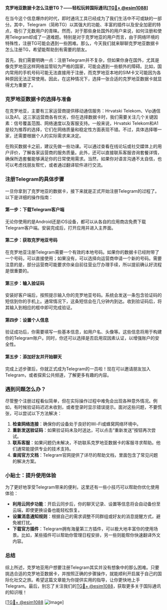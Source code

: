 **克罗地亚数据卡怎么注册TG？——轻松玩转国际通讯[[TG💪+ @esim1088](https://t.me/s/esim1088)]**

在当今这个信息爆炸的时代，即时通讯工具已经成为了我们生活中不可或缺的一部分。其中，Telegram（简称TG）以其强大的功能、丰富的插件以及安全加密的特点，吸引了无数用户的青睐。然而，对于那些身处国外的用户来说，如何注册和使用Telegram却成了一道难题。特别是对于克罗地亚的用户而言，由于网络环境的特殊性，注册TG可能会遇到一些困难。那么，今天我们就来聊聊克罗地亚数据卡怎么注册TG，希望能帮助到有需要的朋友。

首先，我们需要明确一点：注册Telegram并不复杂，但如果你身在国外，尤其是像克罗地亚这样网络监管较为严格的国家，可能会遇到一些额外的障碍。比如，国内常用的手机号码可能无法直接用于注册，而克罗地亚本地的SIM卡又可能因为各种原因无法正常使用。因此，在这种情况下，选择一张合适的克罗地亚数据卡就显得尤为重要了。

### 克罗地亚数据卡的选择与准备

在克罗地亚，主要有三家运营商提供移动通信服务：Hrvatski Telekom、Vip通信以及A1。这三家运营商各有优劣，但在选择数据卡时，我们需要关注几个关键因素：信号覆盖范围、网络速度以及客服支持。一般来说，Hrvatski Telekom和A1是较为推荐的选择，它们在网络质量和稳定性方面表现不错。不过，具体选择哪一家，还需要根据个人的实际需求来决定。

在购买数据卡之前，建议先做一些功课。可以通过查看在线论坛或社交媒体上的用户评价，了解各家运营商的服务质量。此外，还可以直接联系客服咨询套餐详情，确保所选套餐能够满足你的日常使用需求。当然，如果你对语言沟通不太自信，也可以考虑找朋友帮忙，或者通过翻译软件进行交流。

### 注册Telegram的具体步骤

一旦你拿到了克罗地亚的数据卡，接下来就是正式开始注册Telegram的过程了。以下是详细的操作指南：

#### 第一步：下载Telegram客户端

无论你使用的是Android还是iOS设备，都可以从各自的应用商店免费下载Telegram客户端。安装完成后，打开应用并进入主界面。

#### 第二步：获取克罗地亚号码

在克罗地亚注册Telegram需要一个有效的本地号码。如果你的数据卡已经附带了一个号码，可以直接使用；如果没有，可以选择向运营商申请一个新的号码。需要注意的是，部分运营商可能要求你亲自前往营业厅办理手续，所以提前确认好流程是很重要的。

#### 第三步：输入验证码

安装好客户端后，按照提示输入你的克罗地亚号码。系统会发送一条包含验证码的短信到你的手机上。通常情况下，这条短信会在几分钟内到达。收到验证码后，将其输入到相应的框中即可完成验证。

#### 第四步：设置个人信息

验证成功后，你需要填写一些基本信息，如用户名、头像等。这些信息将用于构建你的Telegram账户。同时，你还可以选择是否启用双因素认证，以增强账户的安全性。

#### 第五步：添加好友并开始聊天

完成上述步骤后，你就正式成为Telegram的一员啦！现在可以邀请朋友加入Telegram，或者探索公共频道，了解更多有趣的内容。

### 遇到问题怎么办？

尽管整个注册过程看似简单，但在实际操作过程中难免会出现各种意外情况。例如，有时候验证码迟迟未收到，或者登录时显示错误提示。面对这些问题，不要慌张，可以尝试以下方法解决：

1. **检查网络连接**：确保你的设备处于良好的Wi-Fi或蜂窝网络环境中。
2. **重新发送验证码**：如果验证码未及时送达，可以点击“重新发送”按钮再次尝试。
3. **联系客服**：如果问题仍未解决，不妨联系克罗地亚数据卡的客服寻求帮助。他们通常能提供专业的技术支持。
4. **查阅官方文档**：Telegram官网提供了详尽的帮助文档，里面包含了常见问题的解决方案。

### 小贴士：提升使用体验

为了更好地享受Telegram带来的便利，这里还有一些小技巧可以帮助你优化使用体验：

- **利用云同步功能**：开启云同步后，你的聊天记录、设置等信息将会自动备份至云端，即使更换设备也能轻松恢复。
- **设置消息通知规则**：根据自己的需求调整不同群组或好友的消息提醒方式，避免被打扰。
- **下载官方插件**：Telegram拥有海量第三方插件，可以极大地丰富你的使用场景。比如，某些插件可以帮助你管理日程安排，另一些则能帮你快速翻译外文内容。

### 总结

综上所述，克罗地亚用户想要注册Telegram其实并没有想象中的那么困难。只要挑选合适的克罗地亚数据卡，并按照正确的步骤操作，就能顺利开启属于自己的国际化社交之旅。希望这篇文章能为你提供实用的指导，让你更快地上手Telegram。最后，别忘了关注我们的[TG💪+ @esim1088](https://t.me/s/esim1088)，获取更多关于国际通讯的知识哦！

[[TG💪+ @esim1088](https://t.me/s/esim1088) ![Image](https://i.postimg.cc/4NQfJmqS/Snipaste-2025-05-13-00-14-12.png)]